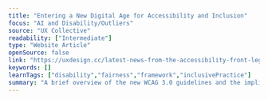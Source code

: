 ```yaml
---
title: "Entering a New Digital Age for Accessibility and Inclusion"
focus: "AI and Disability/Outliers"
source: "UX Collective"
readability: ["Intermediate"]
type: "Website Article"
openSource: false
link: "https://uxdesign.cc/latest-news-from-the-accessibility-front-legal-and-standards-landscape-5cc0938b3b28"
keywords: []
learnTags: ["disability","fairness","framework","inclusivePractice"]
summary: "A brief overview of the new WCAG 3.0 guidelines and the implications for Ontarians and Ontario businesses.  "
---
```


